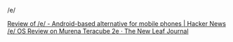 
/e/

[Review of /e/ - Android-based alternative for mobile phones | Hacker News](https://news.ycombinator.com/item?id=32414215)
[/e/ OS Review on Murena Teracube 2e · The New Leaf Journal](https://thenewleafjournal.com/review-of-e-an-android-alternative-for-mobile-phones/)
